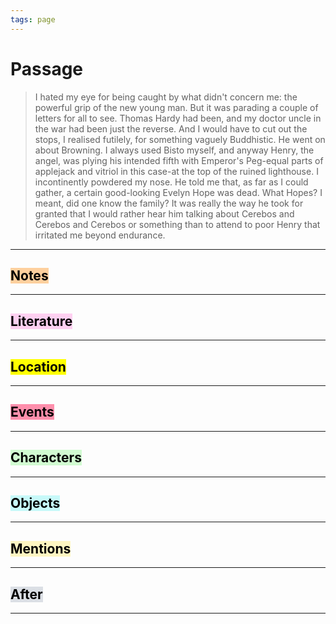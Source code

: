 ```yaml
---
tags: page
---
```


# Passage
> I hated my eye for being caught by what didn't concern me: the powerful grip of the new young man. But it was parading a couple of letters for all to see. Thomas Hardy had been, and my doctor uncle in the war had been just the reverse. And I would have to cut out the stops, I realised futilely, for something vaguely Buddhistic. He went on about Browning. I always used Bisto myself, and anyway Henry, the angel, was plying his intended fifth with Emperor's Peg-equal parts of applejack and vitriol in this case-at the top of the ruined lighthouse. I incontinently powdered my nose. He told me that, as far as I could gather, a certain good-looking Evelyn Hope was dead. What Hopes? I meant, did one know the family? It was really the way he took for granted that I would rather hear him talking about Cerebos and Cerebos and Cerebos or something than to attend to poor Henry that irritated me beyond endurance.
---
## <mark style="background: #FFB86CA6;">Notes</mark>
---

## <mark style="background: #FFB8EBA6;">Literature</mark>
---

## <mark class="hltr-purple">Location</mark>
---

## <mark style="background: #FF5582A6;">Events</mark>
---

## <mark style="background: #BBFABBA6;">Characters</mark>
---

## <mark style="background: #ABF7F7A6;">Objects</mark>
---


## <mark style="background: #FFF3A3A6;">Mentions</mark>
---


## <mark style="background: #CACFD9A6;">After</mark>
---
